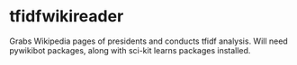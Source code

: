 # tfidfwikireader
Grabs Wikipedia pages of presidents and conducts tfidf analysis. Will need pywikibot packages, along with sci-kit learns packages installed.
